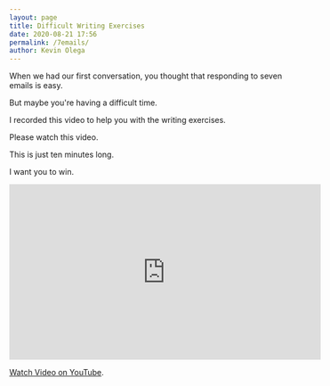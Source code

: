 ```yaml
--- 
layout: page
title: Difficult Writing Exercises
date: 2020-08-21 17:56
permalink: /7emails/ 
author: Kevin Olega 
--- 
```

When we had our first conversation, you thought that responding to seven emails is easy.

But maybe you're having a difficult time.

I recorded this video to help you with the writing exercises.

Please watch this video.

This is just ten minutes long.

I want you to win.

<iframe width="560" height="315" src="https://www.youtube.com/embed/cj82FSKWEdQ" frameborder="0" allow="accelerometer; autoplay; encrypted-media; gyroscope; picture-in-picture" allowfullscreen></iframe>

[Watch Video on YouTube](https://youtu.be/cj82FSKWEdQ).


